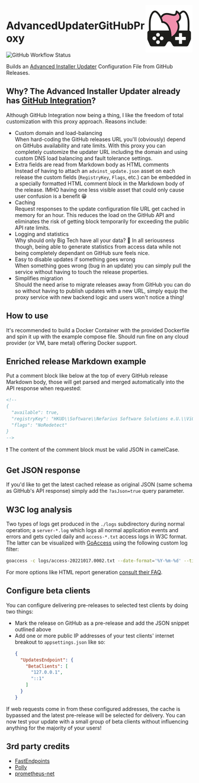<img src="assets/NSS-128x128.png" align="right" />

# AdvancedUpdaterGitHubProxy

![GitHub Workflow Status](https://img.shields.io/github/actions/workflow/status/nefarius/AdvancedUpdaterGitHubProxy/docker-image.yml)

Builds an [Advanced Installer Updater](https://www.advancedinstaller.com/user-guide/updater.html) Configuration File from GitHub Releases.

## Why? The Advanced Installer Updater already has [GitHub Integration](https://www.advancedinstaller.com/user-guide/qa-github-updater-integration.html#qa-github-updater-integration)?

Although GitHub Integration now being a thing, I like the freedom of total customization with this proxy approach. Reasons include:

- Custom domain and load-balancing  
When hard-coding the GitHub releases URL you'll (obviously) depend on GitHubs availability and rate limits. With this proxy you can completely customize the updater URL including the domain and using custom DNS load balancing and fault tolerance settings.
- Extra fields are read from Markdown body as HTML comments  
Instead of having to attach an `advinst_update.json` asset on each release the custom fields (`RegistryKey`, `Flags`, etc.) can be embedded in a specially formatted HTML comment block in the Markdown body of the release. IMHO having one less visible asset that could only cause user confusion is a benefit 😁
- Caching  
Request responses to the update configuration file URL get cached in memory for an hour. This reduces the load on the GitHub API and eliminates the risk of getting block temporarily for exceeding the public API rate limits.
- Logging and statistics  
Why should only Big Tech have all your data? 🤣 In all seriousness though, being able to generate statistics from access data while not being completely dependant on GitHub sure feels nice.
- Easy to disable updates if something goes wrong  
When something goes wrong (bug in an update) you can simply pull the service without having to touch the release properties.
- Simplifies migration  
Should the need arise to migrate releases away from GitHub you can do so without having to publish updates with a new URL, simply equip the proxy service with new backend logic and users won't notice a thing!

## How to use

It's recommended to build a Docker Container with the provided Dockerfile and spin it up with the example compose file. Should run fine on any cloud provider (or VM, bare metal) offering Docker support.

## Enriched release Markdown example

Put a comment block like below at the top of every GitHub release Markdown body, those will get parsed and merged automatically into the API response when requested:

```md
<!--
{
  "available": true,
  "registryKey": "HKUD\\Software\\Nefarius Software Solutions e.U.\\ViGEm Bus Driver\\Version",
  "flags": "NoRedetect"
}
-->
```

❗ The content of the comment block must be valid JSON in camelCase.

## Get JSON response

If you'd like to get the latest cached release as original JSON (same schema as GitHub's API response) simply add the `?asJson=true` query parameter.

## W3C log analysis

Two types of logs get produced in the `./logs` subdirectory during normal operation; a `server-*.log` which logs all normal application events and errors and gets cycled daily and `access-*.txt` access logs in W3C format. The latter can be visualized with [GoAccess](https://goaccess.io/) using the following custom log filter:

```bash
goaccess -c logs/access-20221017.0002.txt --date-format='%Y-%m-%d' --time-format='%H:%M:%S' --log-format='%d %t %h %^ %^ %^ %^ %m %U %^ %s %L %^ %v %u %^ %^'
```

For more options like HTML report generation [consult their FAQ](https://goaccess.io/faq).

## Configure beta clients

You can configure delivering pre-releases to selected test clients by doing two things:

- Mark the release on GitHub as a pre-release and add the JSON snippet outlined above
- Add one or more public IP addresses of your test clients' internet breakout to `appsettings.json` like so:  
  ```json
  {
    "UpdatesEndpoint": {
      "BetaClients": [
        "127.0.0.1",
        "::1"
      ]
    }
  }
  ```   

If web requests come in from these configured addresses, the cache is bypassed and the latest pre-release will be selected for delivery. You can now test your update with a small group of beta clients without influencing anything for the majority of your users!

## 3rd party credits

- [FastEndpoints](https://github.com/FastEndpoints/Library)
- [Polly](https://github.com/App-vNext/Polly)
- [prometheus-net](https://github.com/prometheus-net/prometheus-net)
